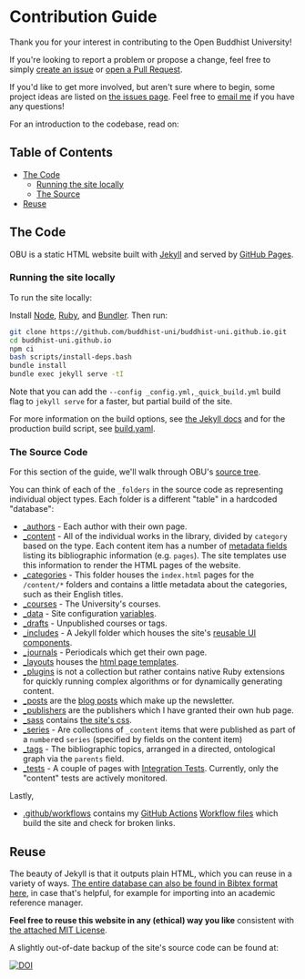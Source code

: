 Contribution Guide
==================

Thank you for your interest in contributing to the Open Buddhist University!

If you're looking to report a problem or propose a change, feel free to simply [create an issue](https://github.com/buddhist-uni/buddhist-uni.github.io/issues/new) or [open a Pull Request](https://docs.github.com/en/pull-requests/collaborating-with-pull-requests/proposing-changes-to-your-work-with-pull-requests/creating-a-pull-request-from-a-fork).

If you'd like to get more involved, but aren't sure where to begin, some project ideas are listed on [the issues page](https://github.com/buddhist-uni/buddhist-uni.github.io/issues?q=is%3Aissue+label%3A%22good+first+issue%22+is%3Aopen).
Feel free to [email me](mailto:theopenbuddhistuniversity@gmail.com) if you have any questions!

For an introduction to the codebase, read on:

## Table of Contents

- [The Code](#the-code)
  - [Running the site locally](#running-the-site-locally)
  - [The Source](#the-source-code)
- [Reuse](#reuse)


## The Code

OBU is a static HTML website built with [Jekyll](https://jekyllrb.com/) and served by [GitHub Pages](https://pages.github.com/).

### Running the site locally

To run the site locally:

Install [Node](https://nodejs.org/en/download/package-manager/), [Ruby](https://www.ruby-lang.org/en/documentation/installation/), and [Bundler](https://bundler.io/).
Then run:

```bash
git clone https://github.com/buddhist-uni/buddhist-uni.github.io.git
cd buddhist-uni.github.io
npm ci
bash scripts/install-deps.bash
bundle install
bundle exec jekyll serve -tI
```

Note that you can add the `--config _config.yml,_quick_build.yml` build flag to `jekyll serve` for a faster, but partial build of the site.

For more information on the build options, see [the Jekyll docs](https://jekyllrb.com/docs/usage/) and for the production build script, see [build.yaml](https://github.com/buddhist-uni/buddhist-uni.github.io/blob/main/.github/workflows/build.yaml).

### The Source Code

For this section of the guide, we'll walk through OBU's [source tree](https://github.com/buddhist-uni/buddhist-uni.github.io/tree/main).

You can think of each of the `_folders` in the source code as representing individual object types.
Each folder is a different "table" in a hardcoded "database":

- [_authors](https://github.com/buddhist-uni/buddhist-uni.github.io/tree/main/_authors) - Each author with their own page.
- [_content](https://github.com/buddhist-uni/buddhist-uni.github.io/tree/main/_content) - All of the individual works in the library, divided by `category` based on the type. Each content item has a number of [metadata fields](https://jekyllrb.com/docs/front-matter/) listing its bibliographic information (e.g. `pages`). The site templates use this information to render the HTML pages of the website.
- [_categories](https://github.com/buddhist-uni/buddhist-uni.github.io/tree/main/_categories) - This folder houses the `index.html` pages for the `/content/*` folders and contains a little metadata about the categories, such as their English titles.
- [_courses](https://github.com/buddhist-uni/buddhist-uni.github.io/tree/main/_courses) - The University's courses.
- [_data](https://github.com/buddhist-uni/buddhist-uni.github.io/tree/main/_data) - Site configuration [variables](https://jekyllrb.com/docs/datafiles/).
- [_drafts](https://github.com/buddhist-uni/buddhist-uni.github.io/tree/main/_drafts) - Unpublished courses or tags.
- [_includes](https://github.com/buddhist-uni/buddhist-uni.github.io/tree/main/_includes) - A Jekyll folder which houses the site's [reusable UI components](https://jekyllrb.com/docs/includes/).
- [_journals](https://github.com/buddhist-uni/buddhist-uni.github.io/tree/main/_journals) - Periodicals which get their own page.
- [_layouts](https://github.com/buddhist-uni/buddhist-uni.github.io/tree/main/_layouts) houses the [html page templates](https://jekyllrb.com/docs/layouts/).
- [_plugins](https://github.com/buddhist-uni/buddhist-uni.github.io/tree/main/_plugins) is not a collection but rather contains native Ruby extensions for quickly running complex algorithms or for dynamically generating content.
- [_posts](https://github.com/buddhist-uni/buddhist-uni.github.io/tree/main/_posts) are the [blog posts](https://jekyllrb.com/docs/posts/) which make up the newsletter.
- [_publishers](https://github.com/buddhist-uni/buddhist-uni.github.io/tree/main/_publishers) are the publishers which I have granted their own hub page.
- [_sass](https://github.com/buddhist-uni/buddhist-uni.github.io/tree/main/_sass) contains [the site's css](https://jekyllrb.com/docs/assets/).
- [_series](https://github.com/buddhist-uni/buddhist-uni.github.io/tree/main/_series) - Are collections of `_content` items that were published as part of a `number`ed `series` (specified by fields on the content item)
- [_tags](https://github.com/buddhist-uni/buddhist-uni.github.io/tree/main/_tags) - The bibliographic topics, arranged in a directed, ontological graph via the `parents` field.
- [_tests](https://github.com/buddhist-uni/buddhist-uni.github.io/tree/main/_tests) - A couple of pages with [Integration Tests](https://buddhistuniversity.net/tests/content). Currently, only the "content" tests are actively monitored.

Lastly,
- [.github/workflows](https://github.com/buddhist-uni/buddhist-uni.github.io/tree/main/.github/workflows) contains my [GitHub Actions](https://docs.github.com/en/actions) [Workflow files](https://docs.github.com/en/actions/reference/workflow-syntax-for-github-actions) which build the site and check for broken links.

## Reuse

The beauty of Jekyll is that it outputs plain HTML, which you can reuse in a variety of ways.
[The entire database can also be found in Bibtex format here](https://buddhistuniversity.net/content.bib), in case that's helpful, for example for importing into an academic reference manager.

**Feel free to reuse this website in any (ethical) way you like** consistent with [the attached MIT License](https://obu.mit-license.org/).

A slightly out-of-date backup of the site's source code can be found at:

[![DOI](https://zenodo.org/badge/244081930.svg)](https://zenodo.org/badge/latestdoi/244081930)

